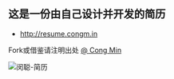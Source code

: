 ## 这是一份由自己设计并开发的简历

* http://resume.congm.in

Fork或借鉴请注明出处 [@ Cong Min](https://congm.in)

![闵聪-简历](https://raw.githubusercontent.com/mcc108/resume/master/resume.jpg)